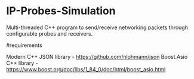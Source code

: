 # IP-Probes-Simulation
Multi-threaded C++ program to send/receive networking packets through configurable probes and receivers.

#requirements

Modern C++ JSON library - https://github.com/nlohmann/json
Boost.Asio C++ library - https://www.boost.org/doc/libs/1_84_0/doc/html/boost_asio.html
